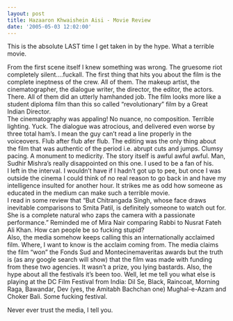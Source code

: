 ```yaml
---
layout: post
title: Hazaaron Khwaishein Aisi - Movie Review
date: '2005-05-03 12:02:00'
---
```


This is the absolute LAST time I get taken in by the hype. What a terrible movie.

From the first scene itself I knew something was wrong. The gruesome riot completely silent&hellip;.fuckall. The first thing that hits you about the film is the complete ineptness of the crew. All of them. The makeup artist, the cinematographer, the dialogue writer, the director, the editor, the actors. There. All of them did an utterly hamhanded job. The film looks more like a student diploma film than this so called &ldquo;revolutionary&rdquo; film by a Great Indian Director.<br/>
 The cinematography was appaling! No nuance, no composition. Terrible lighting. Yuck. The dialogue was atrocious, and delivered even worse by three total ham&rsquo;s. I mean the guy can&rsquo;t read a line properly in the voiceovers. Flub after flub afer flub. The editing was the only thing about the film that was authentic of the period i.e. abrupt cuts and jumps. Clumsy pacing. A monument to medicrity. The story itself is awful awful awful. Man, Sudhir Mishra&rsquo;s really disappointed on this one. I used to be a fan of his.<br/>
 I left in the interval. I wouldn&rsquo;t have if I hadn&rsquo;t got up to pee, but once I was outside the cinema I could think of no real reason to go back in and have my intelligence insulted for another hour. It strikes me as odd how someone as educated in the medium can make such a terrible movie. <br/>
 I read in some review that &ldquo;But Chitrangada Singh, whose face draws inevitable comparisons to Smita Patil, is definitely someone to watch out for. She is a complete natural who zaps the camera with a passionate performance.&rdquo; Reminded me of Mira Nair comparing Rabbi to Nusrat Fateh Ali Khan. How can people be so fucking stupid?<br/>
 Also, the media somehow keeps calling this an internationally acclaimed film. Where, I want to know is the acclaim coming from. The media claims the film &ldquo;won&rdquo; the Fonds Sud and Montecinemaveritas awards but the truth is (as any google search will show) that the film was made with funding from these two agencies. It wasn&rsquo;t a prize, you lying bastards. Also, the hype about all the festivals it&rsquo;s been too. Well, let me tell you what else is playing at the DC Film Festival from India: Dil Se, Black, Raincoat, Morning Raga, Bawandar, Dev (yes, the Amitabh Bachchan one) Mughal-e-Azam and Choker Bali. Some fucking festival.

Never ever trust the media, I tell you.